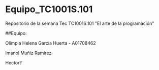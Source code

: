# Equipo_TC1001S.101
Repositorio de la semana Tec TC1001S.101 "El arte de la programación"

##Equipo:

Olimpia Helena García Huerta - A01708462

Imanol Muñiz Ramirez 

Hector?
